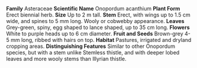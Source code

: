  **Family** Asteraceae **Scientific Name** Onopordum acanthium **Plant Form** Erect biennial herb. **Size** Up to 2 m tall. **Stem** Erect, with wings up to 1.5 cm wide, and spines to 5 mm long. Wooly or cobwebby appearance. **Leaves** Grey-green, spiny, egg shaped to lance shaped, up to 35 cm long. **Flowers** White to purple heads up to 6 cm diameter. **Fruit and Seeds** Brown-grey 4-5 mm long, ribbed with hairs on top. **Habitat** Pastures, irrigated and dryland cropping areas. **Distinguishing Features** Similar to other Onopordum species, but with a stem unlike Stemless thistle, and with deeper lobed leaves and more wooly stems than Illyrian thistle.